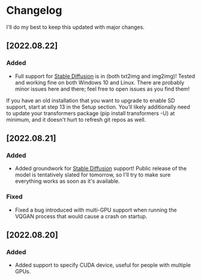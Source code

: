 # Changelog

I'll do my best to keep this updated with major changes.

## [2022.08.22]
### Added
- Full support for [Stable Diffusion](https://github.com/CompVis/stable-diffusion) is in (both txt2img and img2img)! Tested and working fine on both Windows 10 and Linux. There are probably minor issues here and there; feel free to open issues as you find them!  

If you have an old installation that you want to upgrade to enable SD support, start at step 13 in the Setup section. You'll likely additionally need to update your transformers package (pip install transformers -U) at minimum, and it doesn't hurt to refresh git repos as well.

## [2022.08.21]
### Added
- Added groundwork for [Stable Diffusion](https://github.com/CompVis/stable-diffusion) support! Public release of the model is tentatively slated for tomorrow, so I'll try to make sure everything works as soon as it's available.
### Fixed
- Fixed a bug introduced with multi-GPU support when running the VQGAN process that would cause a crash on startup.

## [2022.08.20]
### Added
- Added support to specify CUDA device, useful for people with multiple GPUs.
